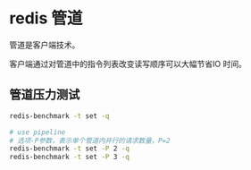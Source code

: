 # redis 管道
管道是客户端技术。

客户端通过对管道中的指令列表改变读写顺序可以大幅节省IO 时间。

## 管道压力测试
```bash
redis-benchmark -t set -q

# use pipeline
# 选项-P参数，表示单个管道内并行的请求数量，P=2
redis-benchmark -t set -P 2 -q
redis-benchmark -t set -P 3 -q
```
